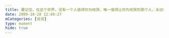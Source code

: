 ```yaml
---
title: 要记住，在这个世界，没有一个人值得你为他哭，唯一值得让你为他哭的那个人，永远都不会让你哭...
date: 2009-10-28 12:49:27
mCategories: [说说]
type: moment
hide: true
---
```


